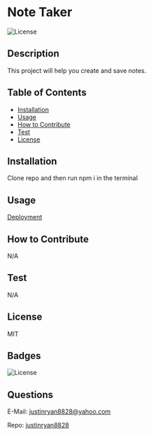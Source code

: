 # Note Taker

![License](https://img.shields.io/badge/License-MIT-blue.svg)

## Description

This project will help you create and save notes.

## Table of Contents

- [Installation](#installation)
- [Usage](#usage)
- [How to Contribute](#how-to-contribute)
- [Test](#test)
- [License](#license)

## Installation

Clone repo and then run npm i in the terminal

## Usage

[Deployment](https://tranquil-fjord-31612-35d28deee7dd.herokuapp.com)

## How to Contribute

N/A

## Test

N/A

## License

MIT

## Badges

![License](https://img.shields.io/badge/License-MIT-blue.svg)

## Questions

E-Mail: justinryan8828@yahoo.com

Repo: [justinryan8828](https://github.com/justinryan8828)
